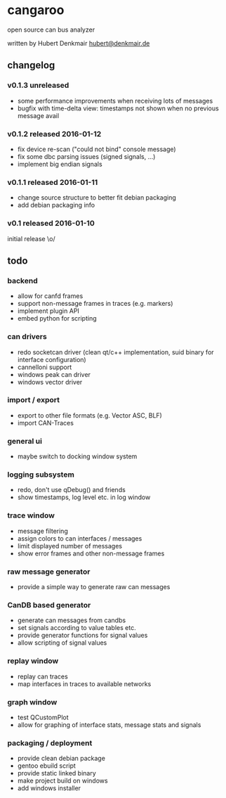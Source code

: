# cangaroo
open source can bus analyzer

written by Hubert Denkmair <hubert@denkmair.de>

## changelog


### v0.1.3 unreleased
* some performance improvements when receiving lots of messages 
* bugfix with time-delta view: timestamps not shown when no previous message avail

### v0.1.2 released 2016-01-12
* fix device re-scan ("could not bind" console message)
* fix some dbc parsing issues (signed signals, ...)
* implement big endian signals

### v0.1.1 released 2016-01-11
* change source structure to better fit debian packaging
* add debian packaging info

### v0.1 released 2016-01-10
initial release \o/



## todo

### backend
* allow for canfd frames
* support non-message frames in traces (e.g. markers)
* implement plugin API
* embed python for scripting

### can drivers
* redo socketcan driver (clean qt/c++ implementation, suid binary for interface configuration)
* cannelloni support
* windows peak can driver
* windows vector driver

### import / export
* export to other file formats (e.g. Vector ASC, BLF)
* import CAN-Traces

### general ui
* maybe switch to docking window system

### logging subsystem
* redo, don't use qDebug() and friends
* show timestamps, log level etc. in log window

### trace window
* message filtering
* assign colors to can interfaces / messages
* limit displayed number of messages
* show error frames and other non-message frames

### raw message generator
* provide a simple way to generate raw can messages

### CanDB based generator
* generate can messages from candbs
* set signals according to value tables etc.
* provide generator functions for signal values
* allow scripting of signal values

### replay window
* replay can traces
* map interfaces in traces to available networks

### graph window
* test QCustomPlot
* allow for graphing of interface stats, message stats and signals

### packaging / deployment
* provide clean debian package
* gentoo ebuild script
* provide static linked binary
* make project build on windows
* add windows installer

